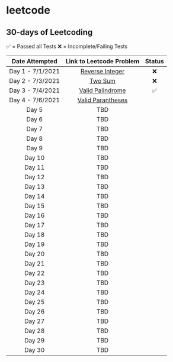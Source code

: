 # leetcode

## 30-days of Leetcoding

✅ = Passed all Tests
❌ = Incomplete/Failing Tests

| Date Attempted    | Link to Leetcode Problem | Status | 
| :----------: | :----------: | :-----:|
| Day 1 - 7/1/2021|[Reverse Integer](https://leetcode.com/problems/reverse-integer/) | ❌ |
| Day 2 - 7/3/2021| [Two Sum](https://leetcode.com/problems/two-sum/)|❌ |
| Day 3 - 7/4/2021| [Valid Palindrome](https://leetcode.com/problems/valid-palindrome/)| ✅  |
| Day 4 - 7/6/2021 | [Valid Parantheses](https://leetcode.com/problems/valid-parentheses/)| |
| Day 5 | TBD| |
| Day 6 | TBD| |
| Day 7 | TBD| |
| Day 8 | TBD| |
| Day 9 | TBD| |
| Day 10 | TBD| |
| Day 11 | TBD| |
| Day 12 | TBD| |
| Day 13 | TBD| |
| Day 14 | TBD| |
| Day 15 | TBD| |
| Day 16 | TBD| |
| Day 17 | TBD| |
| Day 18 | TBD| |
| Day 19 | TBD| |
| Day 20 | TBD| |
| Day 21 | TBD| |
| Day 22 | TBD| |
| Day 23 | TBD| |
| Day 24 | TBD| |
| Day 25 | TBD| |
| Day 26 | TBD| |
| Day 27 | TBD| |
| Day 28 | TBD| |
| Day 29 | TBD| |
| Day 30 | TBD| |

